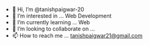 - 👋 Hi, I’m @tanishpaigwar-20
- 👀 I’m interested in ... Web Development
- 🌱 I’m currently learning ... Web
- 💞️ I’m looking to collaborate on ...
- 📫 How to reach me ... tanishpaigwar21@gmail.com

<!---
tanishpaigwar-20/tanishpaigwar-20 is a ✨ special ✨ repository because its `README.md` (this file) appears on your GitHub profile.
You can click the Preview link to take a look at your changes.
--->
